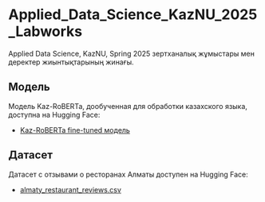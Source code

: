 # Applied_Data_Science_KazNU_2025_Labworks
Applied Data Science, KazNU, Spring 2025 зертханалық жұмыстары мен деректер жиынтықтарының жинағы.

## Модель
Модель Kaz-RoBERTa, дообученная для обработки казахского языка, доступна на Hugging Face:
- [Kaz-RoBERTa fine-tuned модель](https://huggingface.co/Nurda008/Kaz_Roberta_fine_tuned)

## Датасет
Датасет с отзывами о ресторанах Алматы доступен на Hugging Face:
- [almaty_restaurant_reviews.csv](https://huggingface.co/datasets/Nurda008/almaty_restaurant_reviews.csv)

